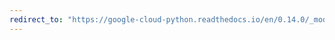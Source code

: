 ```yaml
---
redirect_to: "https://google-cloud-python.readthedocs.io/en/0.14.0/_modules/gcloud/bigtable/table.html"
---
```

